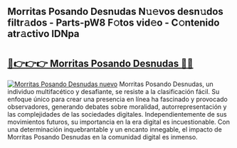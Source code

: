 ## Morritas Posando Desnudas N𝚞𝚎vos desn𝚞dos filtr𝚊dos - Parts-pW8 F𝚘tos vid𝚎o - C𝚘ntenido atr𝚊ctivo lDNpa

# <h2><a href="http://mbch8gb.tromn.icu/?c=Morritas+Posando+Desnudas">🔗👉👉👉 Morritas Posando Desnudas 🔗🔗</a></h2>

[![Morritas Posando Desnudas nuevo](https://i.imgur.com/pEAQMta.gif)](http://mbch8gb.tromn.icu/?c=Morritas+Posando+Desnudas)
Morritas Posando Desnudas, un individuo multifacético y desafiante, se resiste a la clasificación fácil. Su enfoque único para crear una presencia en línea ha fascinado y provocado observadores, generando debates sobre moralidad, autorrepresentación y las complejidades de las sociedades digitales. Independientemente de sus movimientos futuros, su importancia en la era digital es incuestionable. Con una determinación inquebrantable y un encanto innegable, el impacto de Morritas Posando Desnudas en la comunidad digital es inmenso.
